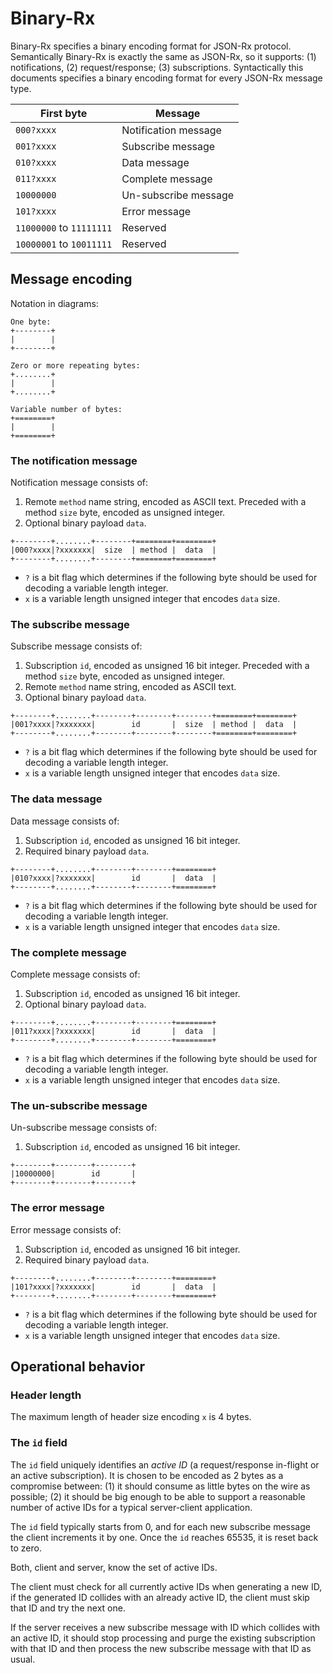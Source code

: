 # Binary-Rx

Binary-Rx specifies a binary encoding format for JSON-Rx protocol. Semantically
Binary-Rx is exactly the same as JSON-Rx, so it supports: (1) notifications,
(2) request/response; (3) subscriptions. Syntactically this documents specifies
a binary encoding format for every JSON-Rx message type.

| First byte | Message |
|-|-|
| `000?xxxx` | Notification message |
| `001?xxxx` | Subscribe message |
| `010?xxxx` | Data message |
| `011?xxxx` | Complete message |
| `10000000` | Un-subscribe message |
| `101?xxxx` | Error message |
| `11000000` to `11111111` | Reserved |
| `10000001` to `10011111` | Reserved |



## Message encoding

Notation in diagrams:

```
One byte:
+--------+
|        |
+--------+

Zero or more repeating bytes:
+........+
|        |
+........+

Variable number of bytes:
+========+
|        |
+========+
```


### The notification message

Notification message consists of:

1. Remote `method` name string, encoded as ASCII text. Preceded with a method
  `size` byte, encoded as unsigned integer.
2. Optional binary payload `data`.

```
+--------+........+--------+========+========+
|000?xxxx|?xxxxxxx|  size  | method |  data  |
+--------+........+--------+========+========+
```

- `?` is a bit flag which determines if the following byte should be used for
  decoding a variable length integer.
- `x` is a variable length unsigned integer that encodes `data` size.


### The subscribe message

Subscribe message consists of:

1. Subscription `id`, encoded as unsigned 16 bit integer. Preceded with a method
  `size` byte, encoded as unsigned integer.
2. Remote `method` name string, encoded as ASCII text.
3. Optional binary payload `data`.

```
+--------+........+--------+--------+--------+========+========+
|001?xxxx|?xxxxxxx|        id       |  size  | method |  data  |
+--------+........+--------+--------+--------+========+========+
```

- `?` is a bit flag which determines if the following byte should be used for
  decoding a variable length integer.
- `x` is a variable length unsigned integer that encodes `data` size.


### The data message

Data message consists of:

1. Subscription `id`, encoded as unsigned 16 bit integer.
2. Required binary payload `data`.

```
+--------+........+--------+--------+========+
|010?xxxx|?xxxxxxx|        id       |  data  |
+--------+........+--------+--------+========+
```

- `?` is a bit flag which determines if the following byte should be used for
  decoding a variable length integer.
- `x` is a variable length unsigned integer that encodes `data` size.


### The complete message

Complete message consists of:

1. Subscription `id`, encoded as unsigned 16 bit integer.
2. Optional binary payload `data`.

```
+--------+........+--------+--------+========+
|011?xxxx|?xxxxxxx|        id       |  data  |
+--------+........+--------+--------+========+
```

- `?` is a bit flag which determines if the following byte should be used for
  decoding a variable length integer.
- `x` is a variable length unsigned integer that encodes `data` size.


### The un-subscribe message

Un-subscribe message consists of:

1. Subscription `id`, encoded as unsigned 16 bit integer.

```
+--------+--------+--------+
|10000000|        id       |
+--------+--------+--------+
```


### The error message

Error message consists of:

1. Subscription `id`, encoded as unsigned 16 bit integer.
2. Required binary payload `data`.

```
+--------+........+--------+--------+========+
|101?xxxx|?xxxxxxx|        id       |  data  |
+--------+........+--------+--------+========+
```

- `?` is a bit flag which determines if the following byte should be used for
  decoding a variable length integer.
- `x` is a variable length unsigned integer that encodes `data` size.


## Operational behavior

### Header length

The maximum length of header size encoding `x` is 4 bytes.

### The `id` field

The `id` field uniquely identifies an *active ID* (a request/response in-flight
or an active subscription). It is chosen to be encoded as 2 bytes as a compromise
between: (1) it should consume as little bytes on the wire as possible; (2) it
should be big enough to be able to support a reasonable number of active IDs for
a typical server-client application.

The `id` field typically starts from 0, and for each new subscribe message the
client increments it by one. Once the `id` reaches 65535, it is reset back to
zero.

Both, client and server, know the set of active IDs.

The client must check for all currently active IDs when generating a new ID, if
the generated ID collides with an already active ID, the client must skip that
ID and try the next one.

If the server receives a new subscribe message with ID which collides with an
active ID, it should stop processing and purge the existing subscription with
that ID and then process the new subscribe message with that ID as usual.
